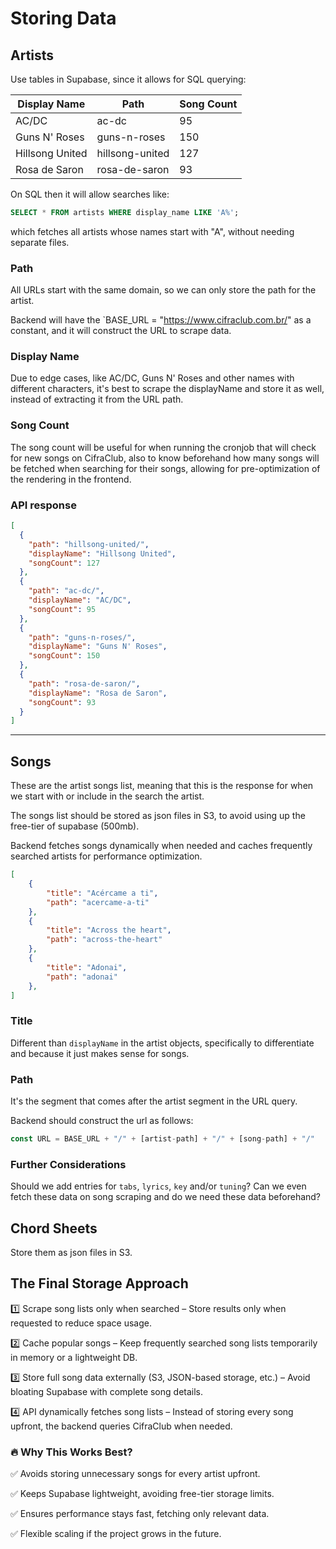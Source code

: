 # Storing Data

## Artists

Use tables in Supabase, since it allows for SQL querying:

| Display Name     | Path             | Song Count |
|------------------|------------------|------------|
| AC/DC            | ac-dc            | 95         |
| Guns N' Roses    | guns-n-roses     | 150        |
| Hillsong United  | hillsong-united  | 127        |
| Rosa de Saron    | rosa-de-saron    | 93         |

On SQL then it will allow searches like:

```sql
SELECT * FROM artists WHERE display_name LIKE 'A%';
```
which fetches all artists whose names start with "A", without needing separate files.

### Path

All URLs start with the same domain, so we can only store the path for the artist.

Backend will have the `BASE_URL = "https://www.cifraclub.com.br/" as a constant, and it will construct the URL to scrape data.

### Display Name

Due to edge cases, like AC/DC, Guns N' Roses and other names with different characters, it's best to scrape the displayName and store it as well, instead of extracting it from the URL path.

### Song Count

The song count will be useful for when running the cronjob that will check for new songs on CifraClub, also to know beforehand how many songs will be fetched when searching for their songs, allowing for pre-optimization of the rendering in the frontend.

### API response

```json
[
  {
    "path": "hillsong-united/",
    "displayName": "Hillsong United",
    "songCount": 127
  },
  {
    "path": "ac-dc/",
    "displayName": "AC/DC",
    "songCount": 95
  },
  {
    "path": "guns-n-roses/",
    "displayName": "Guns N' Roses",
    "songCount": 150
  },
  {
    "path": "rosa-de-saron/",
    "displayName": "Rosa de Saron",
    "songCount": 93
  }
]

```
---
## Songs

These are the artist songs list, meaning that this is the response for when we start with or include in the search the artist.

The songs list should be stored as json files in S3, to avoid using up the free-tier of supabase (500mb). 

Backend fetches songs dynamically when needed and caches frequently searched artists for performance optimization.

```json
[
    {
        "title": "Acércame a ti",
        "path": "acercame-a-ti"
    },
    {
        "title": "Across the heart",
        "path": "across-the-heart"
    },
    {
        "title": "Adonai",
        "path": "adonai"
    },
]

```

### Title

Different than `displayName` in the artist objects, specifically to differentiate and because it just makes sense for songs.

### Path

It's the segment that comes after the artist segment in the URL query.

Backend should construct the url as follows:

```javascript
const URL = BASE_URL + "/" + [artist-path] + "/" + [song-path] + "/"
```

### Further Considerations

Should we add entries for `tabs`, `lyrics`, `key` and/or `tuning`? Can we even fetch these data on song scraping and do we need these data beforehand?

## Chord Sheets

Store them as json files in S3.

## The Final Storage Approach
1️⃣ Scrape song lists only when searched – Store results only when requested to reduce space usage.

2️⃣ Cache popular songs – Keep frequently searched song lists temporarily in memory or a lightweight DB.

3️⃣ Store full song data externally (S3, JSON-based storage, etc.) – Avoid bloating Supabase with complete song details.

4️⃣ API dynamically fetches song lists – Instead of storing every song upfront, the backend queries CifraClub when needed.

### 🔥 Why This Works Best?

✅ Avoids storing unnecessary songs for every artist upfront.

✅ Keeps Supabase lightweight, avoiding free-tier storage limits.

✅ Ensures performance stays fast, fetching only relevant data. 

✅ Flexible scaling if the project grows in the future.